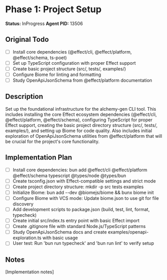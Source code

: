 # Phase 1: Project Setup
**Status:** InProgress
**Agent PID:** 13506

## Original Todo
- [ ] Install core dependencies (@effect/cli, @effect/platform, @effect/schema, ts-poet)
- [ ] Set up TypeScript configuration with proper Effect support
- [ ] Create basic project structure (src/, tests/, examples/)
- [ ] Configure Biome for linting and formatting
- [ ] Study OpenApiJsonSchema from @effect/platform documentation

## Description
Set up the foundational infrastructure for the alchemy-gen CLI tool. This includes installing the core Effect ecosystem dependencies (@effect/cli, @effect/platform, @effect/schema), configuring TypeScript for proper Effect support, creating the basic project directory structure (src/, tests/, examples/), and setting up Biome for code quality. Also includes initial exploration of OpenApiJsonSchema utilities from @effect/platform that will be crucial for the project's core functionality.

## Implementation Plan
- [ ] Install core dependencies: bun add @effect/cli @effect/platform @effect/schema typescript @types/node @types/bun
- [ ] Create tsconfig.json with Effect-compatible settings and strict mode
- [ ] Create project directory structure: mkdir -p src tests examples
- [ ] Initialize Biome: bun add --dev @biomejs/biome && bunx biome init
- [ ] Configure Biome with VCS mode: Update biome.json to use git for file discovery
- [ ] Add development scripts to package.json (build, test, lint, format, typecheck)
- [ ] Create initial src/index.ts entry point with basic Effect import
- [ ] Create .gitignore file with standard Node.js/TypeScript patterns
- [ ] Study OpenApiJsonSchema docs and create examples/openapi-exploration.ts with basic usage
- [ ] User test: Run 'bun run typecheck' and 'bun run lint' to verify setup

## Notes
[Implementation notes]